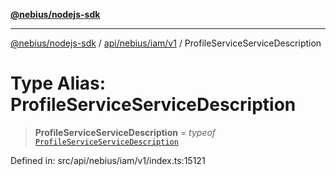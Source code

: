[**@nebius/nodejs-sdk**](../../../../../README.md)

---

[@nebius/nodejs-sdk](../../../../../README.md) / [api/nebius/iam/v1](../README.md) / ProfileServiceServiceDescription

# Type Alias: ProfileServiceServiceDescription

> **ProfileServiceServiceDescription** = _typeof_ [`ProfileServiceServiceDescription`](../variables/ProfileServiceServiceDescription.md)

Defined in: src/api/nebius/iam/v1/index.ts:15121
